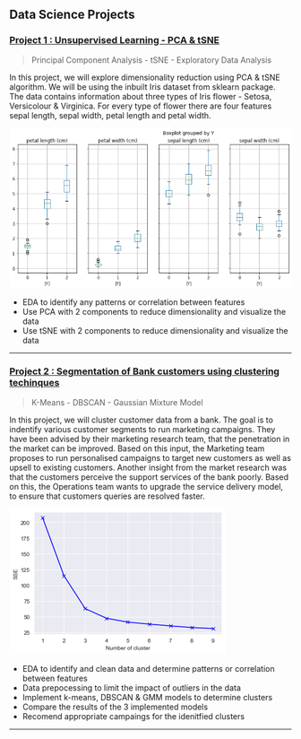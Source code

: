 ## Data Science Projects

### [Project 1 : Unsupervised Learning - PCA & tSNE](https://github.com/shouvikn/dataprojects/blob/main/unsupervised_learn/Project%20PCA%20and%20tSNE.ipynb)
> Principal Component Analysis - tSNE - Exploratory Data Analysis

In this project, we will explore dimensionality reduction using PCA & tSNE algorithm. We will be using the inbuilt Iris dataset from sklearn package. The data contains information about three types of Iris flower - Setosa, Versicolour & Virginica. For every type of flower there are four features sepal length, sepal width, petal length and petal width. 

![](image/iris_image.png)

- EDA to identify any patterns or correlation between features 
- Use PCA with 2 components to reduce dimensionality and visualize the data 
- Use tSNE with 2 components to reduce dimensionality and visualize the data

---

### [Project 2 : Segmentation of Bank customers using clustering techinques](https://nbviewer.org/github/shouvikn/dataprojects/blob/main/unsupervised_learn/Project_Unsupervised_Learning.ipynb)
> K-Means - DBSCAN - Gaussian Mixture Model

In this project, we will cluster customer data from a bank. The goal is to indentify various customer segments to run marketing campaigns. They have been advised by their marketing research team, that the penetration in the market can be improved. Based on this input, the Marketing team proposes to run personalised campaigns to target new customers as well as upsell to existing customers. Another insight from the market research was that the customers perceive the support services of the bank poorly. Based on this, the Operations team wants to upgrade the service delivery model, to ensure that customers queries are resolved faster.

![](image/k-means_image.png)

- EDA to identify and clean data and determine patterns or correlation between features
- Data prepocessing to limit the impact of outliers in the data 
- Implement k-means, DBSCAN & GMM models to determine clusters 
- Compare the results of the 3 implemented models
- Recomend appropriate campaings for the idenitfied clusters

---
